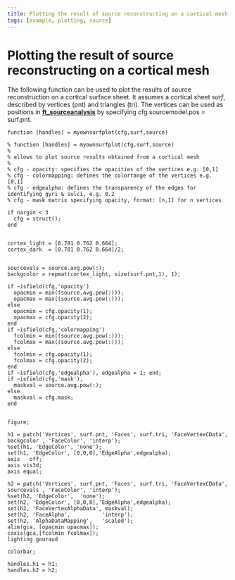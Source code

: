 ```yaml
---
title: Plotting the result of source reconstructing on a cortical mesh
tags: [example, plotting, source]
---
```


# Plotting the result of source reconstructing on a cortical mesh

The following function can be used to plot the results of source reconstruction on a cortical surface sheet. It assumes a cortical sheet _surf_, described by vertices (pnt) and triangles (tri). The vertices can be used as positions in **[ft_sourceanalysis](https://github.com/fieldtrip/fieldtrip/blob/release/ft_sourceanalysis.m)** by specifying cfg.sourcemodel.pos = surf.pnt.

    function [handles] = myownsurfplot(cfg,surf,source)

    % function [handles] = myownsurfplot(cfg,surf,source)
    %
    % allows to plot source results obtained from a cortical mesh
    %
    % cfg - opacity: specifies the opacities of the vertices e.g. [0,1]
    % cfg - colormapping: defines the colorrange of the vertices e.g. [0,1]
    % cfg - edgealpha: defines the transparency of the edges for identifying gyri & sulci, e.g. 0.2
    % cfg - mask matrix specifying opacity, format: [n,1] for n vertices

    if nargin < 3
      cfg = struct();
    end


    cortex_light = [0.781 0.762 0.664];
    cortex_dark  = [0.781 0.762 0.664]/2;


    sourcevals = source.avg.pow(:);
    backgcolor = repmat(cortex_light, size(surf.pnt,1), 1);

    if ~isfield(cfg,'opacity')
      opacmin = min((source.avg.pow(:)));
      opacmax = max((source.avg.pow(:)));
    else
      opacmin = cfg.opacity(1);
      opacmax = cfg.opacity(2);
    end
    if ~isfield(cfg,'colormapping')
      fcolmin = min((source.avg.pow(:)));
      fcolmax = max((source.avg.pow(:)));
    else
      fcolmin = cfg.opacity(1);
      fcolmax = cfg.opacity(2);
    end
    if ~isfield(cfg,'edgealpha'), edgealpha = 1; end;
    if ~isfield(cfg,'mask'),
      maskval = source.avg.pow(:);
    else
      maskval = cfg.mask;
    end


    figure;

    h1 = patch('Vertices', surf.pnt, 'Faces', surf.tri, 'FaceVertexCData', backgcolor , 'FaceColor', 'interp');
    %set(h1, 'EdgeColor', 'none');
    set(h1, 'EdgeColor', [0,0,0],'EdgeAlpha',edgealpha);
    axis   off;
    axis vis3d;
    axis equal;

    h2 = patch('Vertices', surf.pnt, 'Faces', surf.tri, 'FaceVertexCData', sourcevals , 'FaceColor', 'interp');
    %set(h2, 'EdgeColor',  'none');
    set(h2, 'EdgeColor', [0,0,0],'EdgeAlpha',edgealpha);
    set(h2, 'FaceVertexAlphaData', maskval);
    set(h2, 'FaceAlpha',          'interp');
    set(h2, 'AlphaDataMapping',   'scaled');
    alim(gca, [opacmin opacmax]);
    caxis(gca,[fcolmin fcolmax]);
    lighting gouraud

    colorbar;

    handles.h1 = h1;
    handles.h2 = h2;
